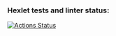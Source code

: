 ### Hexlet tests and linter status:
[![Actions Status](https://github.com/Crenby/frontend-project-46/actions/workflows/hexlet-check.yml/badge.svg)](https://github.com/Crenby/frontend-project-46/actions)